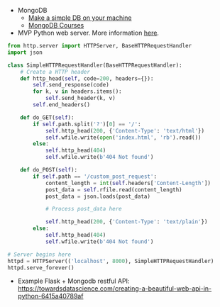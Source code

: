 - MongoDB
  - [Make a simple DB on your machine](https://docs.mongodb.com/manual/tutorial/getting-started/)
  - [MongoDB Courses](https://university.mongodb.com/)
- MVP Python web server. More information [here](https://docs.python.org/3/library/http.server.html).

```python
from http.server import HTTPServer, BaseHTTPRequestHandler
import json

class SimpleHTTPRequestHandler(BaseHTTPRequestHandler):
    # Create a HTTP header
    def http_head(self, code=200, headers={}):
        self.send_response(code)
        for k, v in headers.items():
            self.send_header(k, v)
        self.end_headers()

    def do_GET(self):
        if self.path.split('?')[0] == '/':
            self.http_head(200, {'Content-Type': 'text/html'})
            self.wfile.write(open('index.html', 'rb').read())
        else:
            self.http_head(404)
            self.wfile.write(b'404 Not found')

    def do_POST(self):
        if self.path == '/custom_post_request':
            content_length = int(self.headers['Content-Length'])
            post_data = self.rfile.read(content_length)
            post_data = json.loads(post_data)

            # Process post_data here

            self.http_head(200, {'Content-Type': 'text/plain'})
        else:
            self.http_head(404)
            self.wfile.write(b'404 Not found')

# Server begins here
httpd = HTTPServer(('localhost', 8000), SimpleHTTPRequestHandler)
httpd.serve_forever()
```

- Example Flask + Mongodb restful API: https://towardsdatascience.com/creating-a-beautiful-web-api-in-python-6415a40789af
